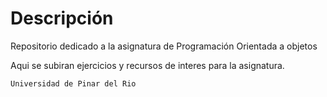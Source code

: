 # Descripción
Repositorio dedicado a la asignatura de Programación Orientada a objetos

Aqui se subiran ejercicios y recursos de interes para la asignatura.

`Universidad de Pinar del Rio`
